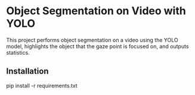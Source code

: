 # Object Segmentation on Video with YOLO

This project performs object segmentation on a video using the YOLO model, highlights the object that the gaze point is focused on, and outputs statistics.

## Installation
pip install -r requirements.txt
